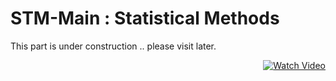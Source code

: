 # STM-Main : Statistical Methods
This part is under construction .. please visit later.

<!-- Markdown code for the content of your README -->

<p align="right">
  <a href="https://www.youtube.com/watch?v=abcd1234" target="_blank">
    <img src="https://img.shields.io/badge/Watch-Video-green" alt="Watch Video">
  </a>
</p>

<!-- More Markdown content -->
